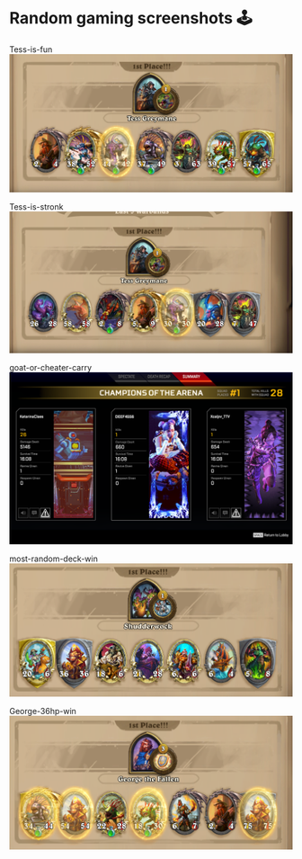 # Random gaming screenshots :joystick:

Tess-is-fun
![Tess-is-fun](Tess-is-fun.png)

Tess-is-stronk
![Tess-is-stronk](Tess-is-stronk.png)

goat-or-cheater-carry
![goat-or-cheater-carry](goat-or-cheater-carry.png)

most-random-deck-win
![most-random-deck-win](most-random-deck-win.png)

George-36hp-win
![George-36hp-win](George-36hp-win.png)

